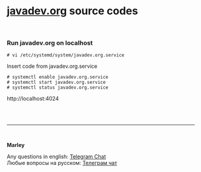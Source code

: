 # [javadev.org](https://javadev.org) source codes

<br/>

### Run javadev.org on localhost

    # vi /etc/systemd/system/javadev.org.service

Insert code from javadev.org.service

    # systemctl enable javadev.org.service
    # systemctl start javadev.org.service
    # systemctl status javadev.org.service

http://localhost:4024




<br/><br/>

---

<br/>

**Marley**

Any questions in english: <a href="https://javadev.org/chat/">Telegram Chat</a>  
Любые вопросы на русском: <a href="https://javadev.ru/chat/">Телеграм чат</a>
